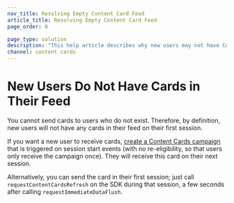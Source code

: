 ```yaml
---
nav_title: Resolving Empty Content Card Feed
article_title: Resolving Empty Content Card Feed
page_order: 0

page_type: solution
description: "This help article describes why new users may not have Content Cards in their feed, and how to resolve this issue."
channel: content cards
---
```


# New Users Do Not Have Cards in Their Feed

You cannot send cards to users who do not exist. Therefore, by definition, new users will not have any cards in their feed on their first session.

If you want a new user to receive cards, [create a Content Cards campaign]({{site.baseurl}}/user_guide/message_building_by_channel/content_cards/overview/#content-cards) that is triggered on session start events (with no re-eligibility, so that users only receive the campaign once). They will receive this card on their next session. 

Alternatively, you can send the card in their first session; just call `requestContentCardsRefresh` on the SDK during that session, a few seconds after calling `requestImmediateDataFlush`.
